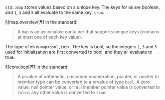`std::map` stores values based on a unique key. The keys for `mb` are boolean, and `1`, `3` and `5` all evaluate to the same key, `true`.

§[map.overview]¶1 in the standard:

> A `map` is an associative container that supports unique keys (contains at most one of each key value).

The type of `mb` is `map<bool,int>`. The key is bool, so the integers `1`, `3` and `5` used for initialization are first converted to bool, and they all evaluate to true.

§[conv.bool]¶1 in the standard:

> A prvalue of arithmetic, unscoped enumeration, pointer, or pointer to member type can be converted to a prvalue of type `bool`. A zero value, null pointer value, or null member pointer value is converted to `false`; any other value is converted to `true`.